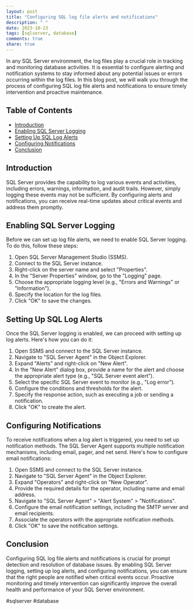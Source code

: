 ```yaml
---
layout: post
title: "Configuring SQL log file alerts and notifications"
description: " "
date: 2023-10-23
tags: [sqlserver, database]
comments: true
share: true
---
```


In any SQL Server environment, the log files play a crucial role in tracking and monitoring database activities. It is essential to configure alerting and notification systems to stay informed about any potential issues or errors occurring within the log files. In this blog post, we will walk you through the process of configuring SQL log file alerts and notifications to ensure timely intervention and proactive maintenance.

## Table of Contents
- [Introduction](#introduction)
- [Enabling SQL Server Logging](#enabling-sql-server-logging)
- [Setting Up SQL Log Alerts](#setting-up-sql-log-alerts)
- [Configuring Notifications](#configuring-notifications)
- [Conclusion](#conclusion)

## Introduction

SQL Server provides the capability to log various events and activities, including errors, warnings, information, and audit trails. However, simply logging these events may not be sufficient. By configuring alerts and notifications, you can receive real-time updates about critical events and address them promptly. 

## Enabling SQL Server Logging

Before we can set up log file alerts, we need to enable SQL Server logging. To do this, follow these steps:

1. Open SQL Server Management Studio (SSMS).
2. Connect to the SQL Server instance.
3. Right-click on the server name and select "Properties".
4. In the "Server Properties" window, go to the "Logging" page.
5. Choose the appropriate logging level (e.g., "Errors and Warnings" or "Information").
6. Specify the location for the log files.
7. Click "OK" to save the changes.

## Setting Up SQL Log Alerts

Once the SQL Server logging is enabled, we can proceed with setting up log alerts. Here's how you can do it:

1. Open SSMS and connect to the SQL Server instance.
2. Navigate to "SQL Server Agent" in the Object Explorer.
3. Expand "Alerts" and right-click on "New Alert".
4. In the "New Alert" dialog box, provide a name for the alert and choose the appropriate alert type (e.g., "SQL Server event alert").
5. Select the specific SQL Server event to monitor (e.g., "Log error").
6. Configure the conditions and thresholds for the alert.
7. Specify the response action, such as executing a job or sending a notification.
8. Click "OK" to create the alert.

## Configuring Notifications

To receive notifications when a log alert is triggered, you need to set up notification methods. The SQL Server Agent supports multiple notification mechanisms, including email, pager, and net send. Here's how to configure email notifications:

1. Open SSMS and connect to the SQL Server instance.
2. Navigate to "SQL Server Agent" in the Object Explorer.
3. Expand "Operators" and right-click on "New Operator".
4. Provide the required details for the operator, including name and email address.
5. Navigate to "SQL Server Agent" > "Alert System" > "Notifications".
6. Configure the email notification settings, including the SMTP server and email recipients.
7. Associate the operators with the appropriate notification methods.
8. Click "OK" to save the notification settings.

## Conclusion

Configuring SQL log file alerts and notifications is crucial for prompt detection and resolution of database issues. By enabling SQL Server logging, setting up log alerts, and configuring notifications, you can ensure that the right people are notified when critical events occur. Proactive monitoring and timely intervention can significantly improve the overall health and performance of your SQL Server environment.

\#sqlserver #database